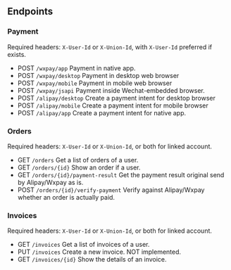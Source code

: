 ## Endpoints

### Payment

Required headers: `X-User-Id` or `X-Union-Id`, with `X-User-Id` preferred if exists.

* POST `/wxpay/app` Payment in native app.
* POST `/wxpay/desktop` Payment in desktop web browser
* POST `/wxpay/mobile` Payment in mobile web browser
* POST `/wxpay/jsapi` Payment inside Wechat-embedded browser.
* POST `/alipay/desktop` Create a payment intent for desktop browser
* POST `/alipay/mobile` Create a payment intent for mobile browser
* POST `/alipay/app` Create a payment intent for native app.

### Orders

Required headers: `X-User-Id` or `X-Union-Id`, or both for linked account.

* GET `/orders` Get a list of orders of a user.
* GET `/orders/{id}` Show an order if a user.
* GET `/orders/{id}/payment-result` Get the payment result original send by Alipay/Wxpay as is.
* POST `/orders/{id}/verify-payment` Verify against Alipay/Wxpay whether an order is actually paid.

### Invoices

Required headers: `X-User-Id` or `X-Union-Id`, or both for linked account.

* GET `/invoices` Get a list of invoices of a user.
* PUT `/invoices` Create a new invoice. NOT implemented.
* GET `/invoices/{id}` Show the details of an invoice.
